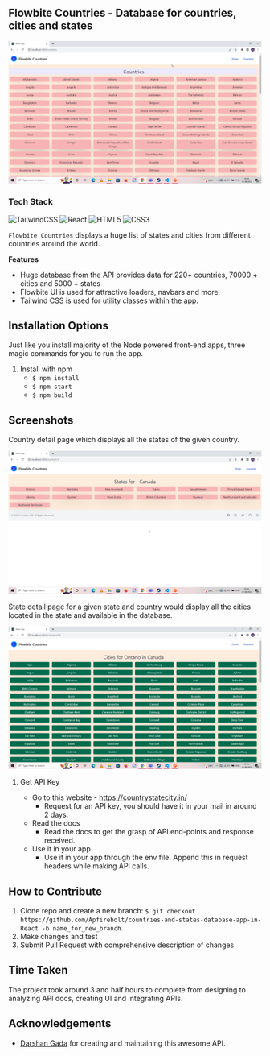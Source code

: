 ## Flowbite Countries - Database for countries, cities and states 

![Countries_Logo](screenshots/countries.png)

### Tech Stack

![TailwindCSS](https://img.shields.io/badge/tailwindcss-%2338B2AC.svg?style=for-the-badge&logo=tailwind-css&logoColor=white)
![React](https://img.shields.io/badge/react-%2320232a.svg?style=for-the-badge&logo=react&logoColor=%2361DAFB)
![HTML5](https://img.shields.io/badge/html5-%23E34F26.svg?style=for-the-badge&logo=html5&logoColor=white)
![CSS3](https://img.shields.io/badge/css3-%231572B6.svg?style=for-the-badge&logo=css3&logoColor=white)

`Flowbite Countries` displays a huge list of states and cities from different countries around the world.

**Features**

- Huge database from the API provides data for 220+ countries, 70000 + cities and 5000 + states
- Flowbite UI is used for attractive loaders, navbars and more.
- Tailwind CSS is used for utility classes within the app.

**Installation Options**
---

Just like you install majority of the Node powered front-end apps, three magic commands for you to run the app.

1. Install with npm
    + `$ npm install`
    + `$ npm start`
    + `$ npm build`


**Screenshots**
---

Country detail page which displays all the states of the given country.

![Countries_Logo](screenshots/states.png)

State detail page for a given state and country would display all the cities located in the state and available in the database.

![States_Logo](screenshots/cities.png)

1. Get API Key

    + Go to this website - https://countrystatecity.in/
        - Request for an API key, you should have it in your mail in around 2 days.
    + Read the docs
        - Read the docs to get the grasp of API end-points and response received.
    + Use it in your app
        - Use it in your app through the env file. Append this in request headers while making API calls.

**How to Contribute**
---

1. Clone repo and create a new branch: `$ git checkout https://github.com/Apfirebolt/countries-and-states-database-app-in-React -b name_for_new_branch`.
2. Make changes and test
3. Submit Pull Request with comprehensive description of changes

**Time Taken**
---

The project took around 3 and half hours to complete from designing to analyzing API docs, creating UI and integrating APIs.

**Acknowledgements**
---

+ [Darshan Gada](https://github.com/dr5hn) for creating and maintaining this awesome API.

